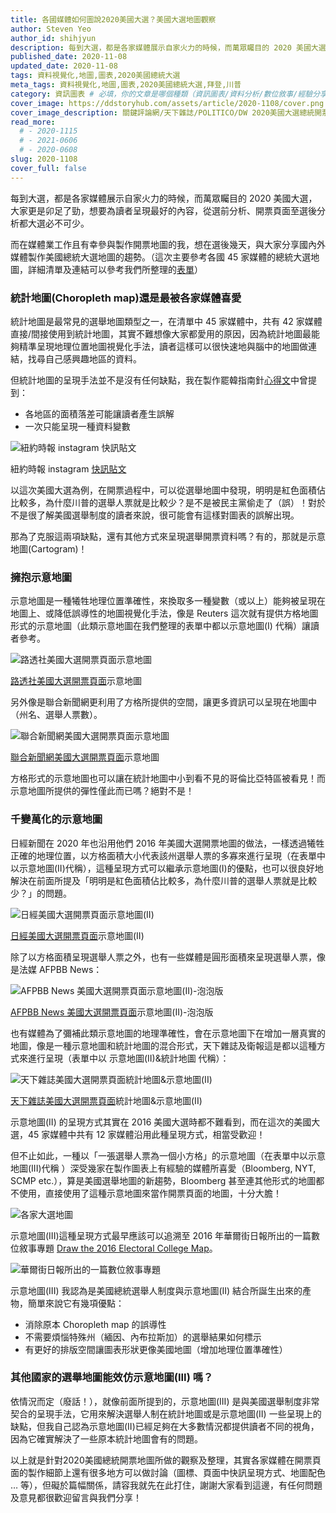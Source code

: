 ```yaml
---
title: 各國媒體如何圖說2020美國大選？美國大選地圖觀察
author: Steven Yeo
author_id: shihjyun
description: 每到大選，都是各家媒體展示自家火力的時候，而萬眾矚目的 2020 美國大選，大家更是卯足了勁，想要為讀者呈現最好的內容，從選前分析、開票頁面至選後分析都大選必不可少。
published_date: 2020-11-08
updated_date: 2020-11-08
tags: 資料視覺化,地圖,圖表,2020美國總統大選
meta_tags: 資料視覺化,地圖,圖表,2020美國總統大選,拜登,川普
category: 資訊圖表 # 必填，你的文章是哪個種類（資訊圖表/資料分析/數位敘事/經驗分享）
cover_image: https://ddstoryhub.com/assets/article/2020-1108/cover.png
cover_image_description: 關鍵評論網/天下雜誌/POLITICO/DW 2020美國大選總統開票地圖
read_more: 
  # - 2020-1115
  # - 2021-0606
  # - 2020-0608
slug: 2020-1108
cover_full: false 
---
```


<script>
  import Img from '$lib/article/Img.svelte'
  import Bookmark from '$lib/article/Bookmark.svelte'
  import LittleGreyBox from '$lib/article/LittleGreyBox.svelte'
  import TableOfContents from '$lib/article/TableOfContents.svelte'
</script>

每到大選，都是各家媒體展示自家火力的時候，而萬眾矚目的 2020 美國大選，大家更是卯足了勁，想要為讀者呈現最好的內容，從選前分析、開票頁面至選後分析都大選必不可少。

而在媒體業工作且有幸參與製作開票地圖的我，想在選後幾天，與大家分享國內外媒體製作美國總統大選地圖的趨勢。（這次主要參考各國 45 家媒體的總統大選地圖，詳細清單及連結可以參考我們所整理的[表單](https://docs.google.com/spreadsheets/d/1KgwnOeNODYnFjx7v5YuAvyujLh89TLY_laZILqKeCWw/edit?usp=sharing)）

### 統計地圖(Choropleth map)還是最被各家媒體喜愛

統計地圖是最常見的選舉地圖類型之一，在清單中 45 家媒體中，共有 42 家媒體直接/間接使用到統計地圖，其實不難想像大家都愛用的原因，因為統計地圖最能夠精準呈現地理位置地圖視覺化手法，讀者這樣可以很快速地與腦中的地圖做連結，找尋自己感興趣地區的資料。

但統計地圖的呈現手法並不是沒有任何缺點，我在製作罷韓指南針[心得文](https://medium.com/dd-story-hub/%E7%BD%B7%E9%9F%93%E6%8C%87%E5%8D%97%E9%87%9D%E8%A3%BD%E4%BD%9C%E5%BF%83%E5%BE%97-%E8%A8%AD%E8%A8%88%E7%9A%84%E9%83%A8%E5%88%86-9b4c5857bda2)中曾提到：

- 各地區的面積落差可能讓讀者產生誤解
- 一次只能呈現一種資料變數

<Img src="../../assets/article/2020-1108/1.png" alt="紐約時報 instagram 快訊貼文" >

紐約時報 instagram [快訊貼文](https://www.instagram.com/p/CHLqcenF24a/)

</Img>

以這次美國大選為例，在開票過程中，可以從選舉地圖中發現，明明是紅色面積佔比較多，為什麼川普的選舉人票就是比較少？是不是被民主黨偷走了（誤）！對於不是很了解美國選舉制度的讀者來說，很可能會有這樣對圖表的誤解出現。

那為了克服這兩項缺點，還有其他方式來呈現選舉開票資料嗎？有的，那就是示意地圖(Cartogram)！

### 擁抱示意地圖

示意地圖是一種犧牲地理位置準確性，來換取多一種變數（或以上）能夠被呈現在地圖上、或降低誤導性的地圖視覺化手法，像是 Reuters 這次就有提供方格地圖形式的示意地圖（此類示意地圖在我們整理的表單中都以示意地圖(I) 代稱）讓讀者參考。

<Img src="../../assets/article/2020-1108/2.png" alt="路透社美國大選開票頁面示意地圖" >

[路透社美國大選開票頁面](https://graphics.reuters.com/USA-ELECTION/RESULTS-LIVE-US/oakvenxampr/)示意地圖

</Img>

另外像是聯合新聞網更利用了方格所提供的空間，讓更多資訊可以呈現在地圖中（州名、選舉人票數）。

<Img src="../../assets/article/2020-1108/3.png" alt="聯合新聞網美國大選開票頁面示意地圖" >

[聯合新聞網美國大選開票頁面](https://topic.udn.com/event/2020uspresident)示意地圖

</Img>

方格形式的示意地圖也可以讓在統計地圖中小到看不見的哥倫比亞特區被看見！而示意地圖所提供的彈性僅此而已嗎？絕對不是！

### 千變萬化的示意地圖

日經新聞在 2020 年也沿用他們 2016 年美國大選開票地圖的做法，一樣透過犧牲正確的地理位置，以方格面積大小代表該州選舉人票的多寡來進行呈現（在表單中以示意地圖(II)代稱），這種呈現方式可以繼承示意地圖(I)的優點，也可以很良好地解決在前面所提及「明明是紅色面積佔比較多，為什麼川普的選舉人票就是比較少？」的問題。

<Img src="../../assets/article/2020-1108/4.png" alt="日經美國大選開票頁面示意地圖(II)" >

[日經美國大選開票頁面](https://topic.udn.com/event/2020uspresident)示意地圖(II)

</Img>

除了以方格面積呈現選舉人票之外，也有一些媒體是圓形面積來呈現選舉人票，像是法媒 AFPBB News：

<Img src="../../assets/article/2020-1108/5.png" alt="AFPBB News 美國大選開票頁面示意地圖(II)-泡泡版" >

[AFPBB News 美國大選開票頁面](https://www.afpbb.com/articles/-/3268307)示意地圖(II)-泡泡版

</Img>

也有媒體為了彌補此類示意地圖的地理準確性，會在示意地圖下在增加一層真實的地圖，像是一種示意地圖和統計地圖的混合形式，天下雜誌及衛報這是都以這種方式來進行呈現（表單中以 示意地圖(II)&統計地圖 代稱）：

<Img src="../../assets/article/2020-1108/6.png" alt="天下雜誌美國大選開票頁面統計地圖&示意地圖(II)" >

[天下雜誌美國大選開票頁面](https://web.cw.com.tw/us-2020/)統計地圖&示意地圖(II)

</Img>

示意地圖(II) 的呈現方式其實在 2016 美國大選時都不難看到，而在這次的美國大選，45 家媒體中共有 12 家媒體沿用此種呈現方式，相當受歡迎！

但不止如此，一種以「一張選舉人票為一個小方格」的示意地圖（在表單中以示意地圖(III)代稱 ）深受幾家在製作圖表上有經驗的媒體所喜愛（Bloomberg, NYT, SCMP etc.），算是美國選舉地圖的新趨勢，Bloomberg 甚至連其他形式的地圖都不使用，直接使用了這種示意地圖來當作開票頁面的地圖，十分大膽！

<Img src="../../assets/article/2020-1108/7.jpg" alt="各家大選地圖" ></Img>

示意地圖(III)這種呈現方式最早應該可以追溯至 2016 年華爾街日報所出的一篇數位敘事專題 [Draw the 2016 Electoral College Map](http://graphics.wsj.com/elections/2016/2016-electoral-college-map-predictions/)。

<Img src="../../assets/article/2020-1108/8.png" alt="華爾街日報所出的一篇數位敘事專題" ></Img>

示意地圖(III) 我認為是美國總統選舉人制度與示意地圖(II) 結合所誕生出來的產物，簡單來說它有幾項優點：

- 消除原本 Choropleth map 的誤導性
- 不需要煩惱特殊州（緬因、內布拉斯加）的選舉結果如何標示
- 有更好的排版空間讓圖表形狀更像美國地圖（增加地理位置準確性）

### 其他國家的選舉地圖能效仿示意地圖(III) 嗎？

依情況而定（廢話！），就像前面所提到的，示意地圖(III) 是與美國選舉制度非常契合的呈現手法，它用來解決選舉人制在統計地圖或是示意地圖(II) 一些呈現上的缺點，但我自己認為示意地圖(II)已經足夠在大多數情況都提供讀者不同的視角，因為它確實解決了一些原本統計地圖會有的問題。

以上就是針對2020美國總統開票地圖所做的觀察及整理，其實各家媒體在開票頁面的製作細節上還有很多地方可以做討論（圖標、頁面中快訊呈現方式、地圖配色 … 等），但礙於篇幅關係，請容我就先在此打住，謝謝大家看到這邊，有任何問題及意見都很歡迎留言與我們分享！

